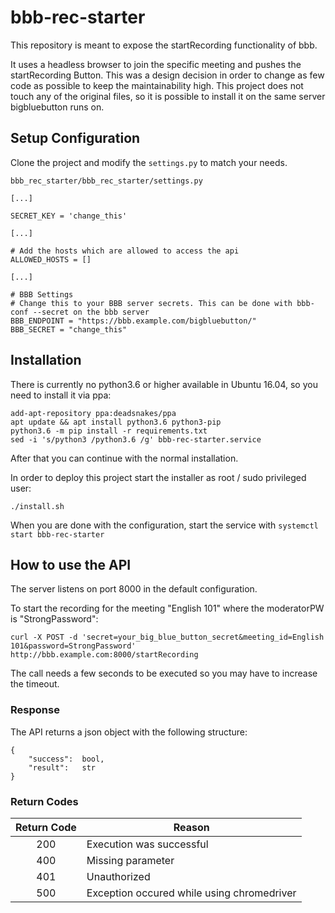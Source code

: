 # bbb-rec-starter
This repository is meant to expose the startRecording functionality of bbb.

It uses a headless browser to join the specific meeting and pushes the startRecording Button. This was a design decision in order to change as few code as possible to keep the maintainability high. This project does not touch any of the original files, so it is possible to install it on the same server bigbluebutton runs on.

## Setup Configuration

Clone the project and modify the `settings.py` to match your needs.


`bbb_rec_starter/bbb_rec_starter/settings.py`
```
[...]

SECRET_KEY = 'change_this'

[...]

# Add the hosts which are allowed to access the api
ALLOWED_HOSTS = []

[...]

# BBB Settings
# Change this to your BBB server secrets. This can be done with bbb-conf --secret on the bbb server
BBB_ENDPOINT = "https://bbb.example.com/bigbluebutton/"
BBB_SECRET = "change_this"
```

## Installation

There is currently no python3.6 or higher available in Ubuntu 16.04, so you need to install it via ppa:
```
add-apt-repository ppa:deadsnakes/ppa
apt update && apt install python3.6 python3-pip
python3.6 -m pip install -r requirements.txt
sed -i 's/python3 /python3.6 /g' bbb-rec-starter.service
```
After that you can continue with the normal installation.

In order to deploy this project start the installer as root / sudo privileged user:

```
./install.sh
```


When you are done with the configuration, start the service with `systemctl start bbb-rec-starter`

## How to use the API

The server listens on port 8000 in the default configuration.

To start the recording for the meeting "English 101" where the moderatorPW is "StrongPassword":

`curl -X POST -d 'secret=your_big_blue_button_secret&meeting_id=English 101&password=StrongPassword' http://bbb.example.com:8000/startRecording`

The call needs a few seconds to be executed so you may have to increase the timeout.

### Response

The API returns a json object with the following structure:

```
{
    "success":  bool,
    "result":   str
}
```

### Return Codes

Return Code | Reason
:---:       | ---
200         | Execution was successful
400         | Missing parameter
401         | Unauthorized
500         | Exception occured while using chromedriver
